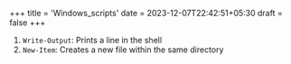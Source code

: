 +++
title = 'Windows_scripts'
date = 2023-12-07T22:42:51+05:30
draft = false
+++

1. `Write-Output`: Prints a line in the shell
2. `New-Item`: Creates a new file within the same directory